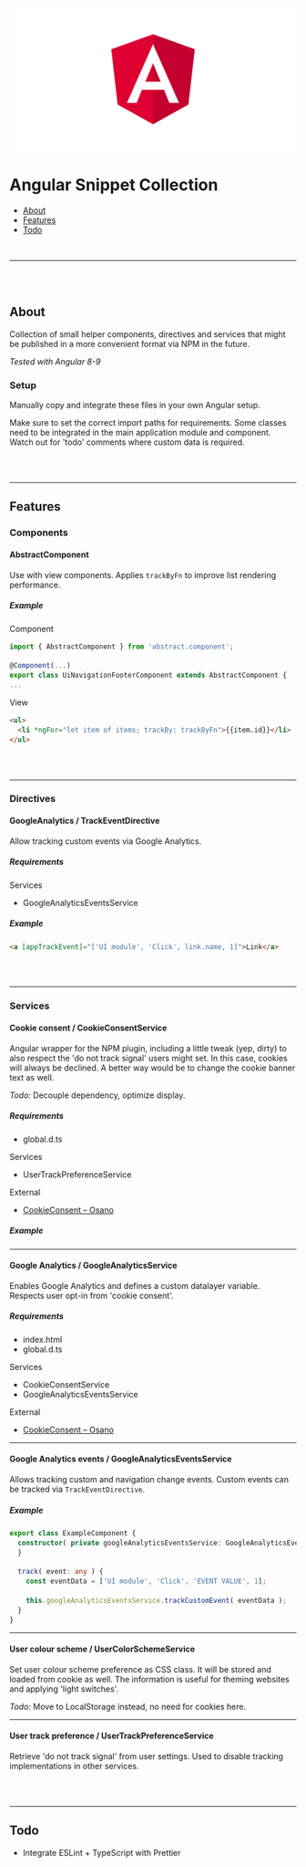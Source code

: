 ![Angular Snippet Collection](teaser.png)

# Angular Snippet Collection

- [About](#about)
- [Features](#features)
- [Todo](#todo)

<br>

---

<br><br>

## About

Collection of small helper components, directives and services that might be published in a more convenient format via NPM in the future.

*Tested with Angular 8-9*


### Setup

Manually copy and integrate these files in your own Angular setup.

Make sure to set the correct import paths for requirements.
Some classes need to be integrated in the main application module and component.
Watch out for 'todo' comments where custom data is required.


<br><br>

---

## Features

### Components

#### AbstractComponent

Use with view components. Applies `trackByFn` to improve list rendering performance.

##### Example

Component

```ts
import { AbstractComponent } from 'abstract.component';

@Component(...)
export class UiNavigationFooterComponent extends AbstractComponent {
...
```

View

```html
<ul>
  <li *ngFor="let item of items; trackBy: trackByFn">{{item.id}}</li>
</ul>
```

<br><br>

---

### Directives

#### GoogleAnalytics / TrackEventDirective

Allow tracking custom events via Google Analytics.

##### Requirements

Services
- GoogleAnalyticsEventsService

##### Example

```html
<a [appTrackEvent]="['UI module', 'Click', link.name, 1]">Link</a>
```

<br><br>

---

### Services

#### Cookie consent / CookieConsentService

Angular wrapper for the NPM plugin, including a little tweak (yep, dirty) to also respect the 'do not track signal' users might set. In this case, cookies will always be declined. A better way would be to change the cookie banner text as well.

*Todo:* Decouple dependency, optimize display.


##### Requirements

- global.d.ts

Services
- UserTrackPreferenceService

External
- [CookieConsent – Osano](https://www.npmjs.com/package/cookieconsent)

##### Example

---

#### Google Analytics / GoogleAnalyticsService

Enables Google Analytics and defines a custom datalayer variable.
Respects user opt-in from 'cookie consent'.

##### Requirements

- index.html
- global.d.ts

Services
- CookieConsentService
- GoogleAnalyticsEventsService

External
- [CookieConsent – Osano](https://www.npmjs.com/package/cookieconsent)


---

#### Google Analytics events / GoogleAnalyticsEventsService

Allows tracking custom and navigation change events.
Custom events can be tracked via `TrackEventDirective`.

##### Example

```ts
export class ExampleComponent {
  constructor( private googleAnalyticsEventsService: GoogleAnalyticsEventsService ) {
  }

  track( event: any ) {
    const eventData = ['UI module', 'Click', 'EVENT VALUE', 1];

    this.googleAnalyticsEventsService.trackCustomEvent( eventData );
  }
}
```

---

#### User colour scheme / UserColorSchemeService

Set user colour scheme preference as CSS class. It will be stored and loaded from cookie as well. The information is useful for theming websites and applying 'light switches'.

*Todo:* Move to LocalStorage instead, no need for cookies here.

---

#### User track preference / UserTrackPreferenceService

Retrieve 'do not track signal' from user settings. Used to disable tracking implementations in other services.

<br><br>

---

## Todo

- Integrate ESLint + TypeScript with Prettier
